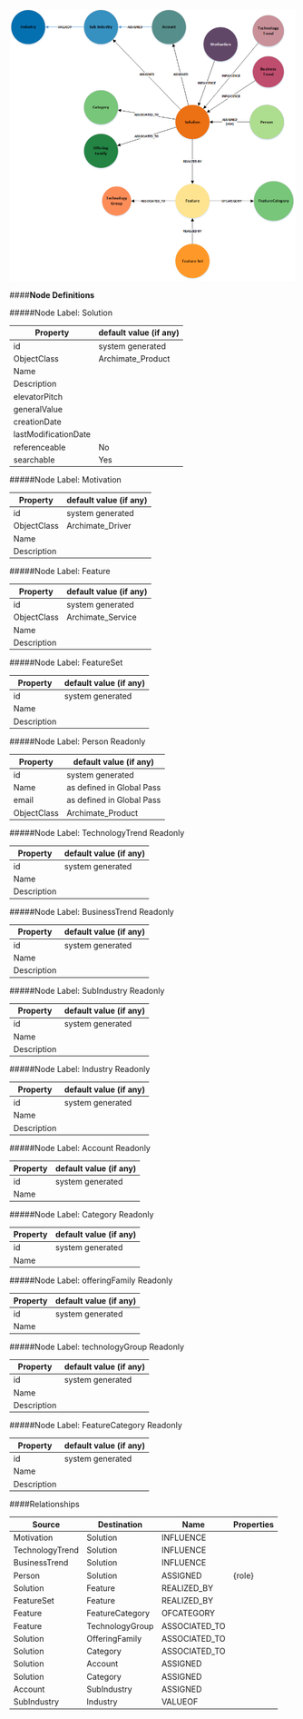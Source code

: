 

![SolutionMetaModel.png](../images/SolutionMetaModel.png)

####**Node Definitions**

#####Node Label: Solution

|Property|default value (if any)|
|----|----|
|id|system generated
|ObjectClass|Archimate_Product
|Name |
|Description 
|elevatorPitch
|generalValue
|creationDate
|lastModificationDate
|referenceable|No
|searchable|Yes



#####Node Label: Motivation

|Property|default value (if any)|
|----|----|
|id|system generated
|ObjectClass|Archimate_Driver
|Name |
|Description


#####Node Label: Feature

|Property|default value (if any)|
|----|----|
|id|system generated
|ObjectClass|Archimate_Service
|Name |
|Description  



#####Node Label: FeatureSet

|Property|default value (if any)|
|----|----|
|id|system generated
|Name |
|Description  


#####Node Label: Person
Readonly

|Property|default value (if any)|
|----|----|
|id|system generated
|Name|as defined in Global Pass
|email|as defined in Global Pass
|ObjectClass|Archimate_Product

#####Node Label: TechnologyTrend
Readonly

|Property|default value (if any)|
|----|----|
|id|system generated
|Name |
|Description  

#####Node Label: BusinessTrend
Readonly

|Property|default value (if any)|
|----|----|
|id|system generated
|Name |
|Description  

#####Node Label: SubIndustry
Readonly

|Property|default value (if any)|
|----|----|
|id|system generated
|Name |
|Description  

#####Node Label: Industry
Readonly

|Property|default value (if any)|
|----|----|
|id|system generated
|Name |
|Description  

#####Node Label: Account
Readonly

|Property|default value (if any)|
|----|----|
|id|system generated
|Name |

#####Node Label: Category
Readonly

|Property|default value (if any)|
|----|----|
|id|system generated
|Name |

#####Node Label: offeringFamily
Readonly

|Property|default value (if any)|
|----|----|
|id|system generated
|Name |

#####Node Label: technologyGroup
Readonly

|Property|default value (if any)|
|----|----|
|id|system generated
|Name |
|Description  

#####Node Label: FeatureCategory
Readonly

|Property|default value (if any)|
|----|----|
|id|system generated
|Name |
|Description  


####Relationships

|Source|Destination|Name|Properties|
|----|----|----|----|
|Motivation|Solution|INFLUENCE
|TechnologyTrend|Solution|INFLUENCE
|BusinessTrend|Solution|INFLUENCE
|Person|Solution|ASSIGNED|{role}
|Solution|Feature|REALIZED_BY
|FeatureSet|Feature|REALIZED_BY
|Feature|FeatureCategory|OFCATEGORY
|Feature|TechnologyGroup|ASSOCIATED_TO
|Solution|OfferingFamily|ASSOCIATED_TO
|Solution|Category|ASSOCIATED_TO
|Solution|Account|ASSIGNED
|Solution|Category|ASSIGNED
|Account|SubIndustry|ASSIGNED
|SubIndustry|Industry|VALUEOF

